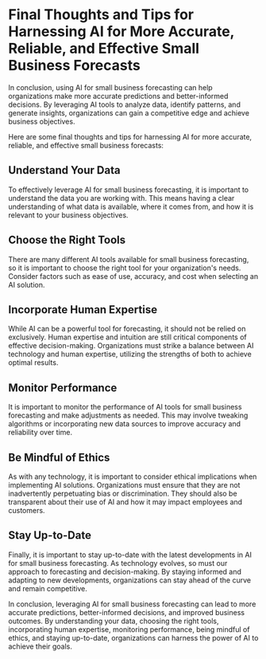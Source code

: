 Final Thoughts and Tips for Harnessing AI for More Accurate, Reliable, and Effective Small Business Forecasts
====================================================================================================================================

In conclusion, using AI for small business forecasting can help organizations make more accurate predictions and better-informed decisions. By leveraging AI tools to analyze data, identify patterns, and generate insights, organizations can gain a competitive edge and achieve business objectives.

Here are some final thoughts and tips for harnessing AI for more accurate, reliable, and effective small business forecasts:

Understand Your Data
--------------------

To effectively leverage AI for small business forecasting, it is important to understand the data you are working with. This means having a clear understanding of what data is available, where it comes from, and how it is relevant to your business objectives.

Choose the Right Tools
----------------------

There are many different AI tools available for small business forecasting, so it is important to choose the right tool for your organization's needs. Consider factors such as ease of use, accuracy, and cost when selecting an AI solution.

Incorporate Human Expertise
---------------------------

While AI can be a powerful tool for forecasting, it should not be relied on exclusively. Human expertise and intuition are still critical components of effective decision-making. Organizations must strike a balance between AI technology and human expertise, utilizing the strengths of both to achieve optimal results.

Monitor Performance
-------------------

It is important to monitor the performance of AI tools for small business forecasting and make adjustments as needed. This may involve tweaking algorithms or incorporating new data sources to improve accuracy and reliability over time.

Be Mindful of Ethics
--------------------

As with any technology, it is important to consider ethical implications when implementing AI solutions. Organizations must ensure that they are not inadvertently perpetuating bias or discrimination. They should also be transparent about their use of AI and how it may impact employees and customers.

Stay Up-to-Date
---------------

Finally, it is important to stay up-to-date with the latest developments in AI for small business forecasting. As technology evolves, so must our approach to forecasting and decision-making. By staying informed and adapting to new developments, organizations can stay ahead of the curve and remain competitive.

In conclusion, leveraging AI for small business forecasting can lead to more accurate predictions, better-informed decisions, and improved business outcomes. By understanding your data, choosing the right tools, incorporating human expertise, monitoring performance, being mindful of ethics, and staying up-to-date, organizations can harness the power of AI to achieve their goals.
